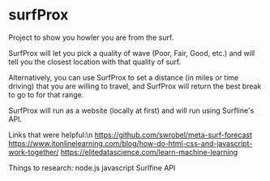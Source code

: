 # surfProx
Project to show you howler you are from the surf.

SurfProx will let you pick a quality of wave (Poor, Fair, Good, etc.) and will tell you the closest location with that quality of surf.

Alternatively, you can use SurfProx to set a distance (in miles or time driving) that you are willing to travel, and SurfProx will return the best break to go to for that range.

SurfProx will run as a website (locally at first) and will run using Surfline's API.




Links that were helpful:\n
https://github.com/swrobel/meta-surf-forecast
https://www.itonlinelearning.com/blog/how-do-html-css-and-javascript-work-together/
https://elitedatascience.com/learn-machine-learning


Things to research:
node.js
javascript
Surlfine API

